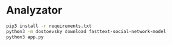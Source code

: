 # Analyzator

```bash
pip3 install -r requirements.txt
python3 -m dostoevsky download fasttext-social-network-model
python3 app.py
```